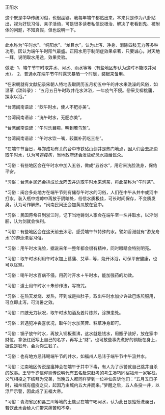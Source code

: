 正阳水

这个既是中华传统习俗，也很巫婆。我每年端午都贴出来，本来只是作为八卦贴出，视为好玩习俗、亲子活动，可是很多读者私信说根治、解决了老看到鬼、被附体的问题，不知真假，但也说明一下。

-------------------------

此水称为“午时水”、“纯阳水”、“龙目水”，认为止泻、净身、消除四肢无力等多种功用，因认为端午午时阳气最盛。正阳水用于制阴症效果卓著，只要诚心，对天地一拜，说明取水用途，效果灵验。

做法-
1、端午节午时取井水、河水、雨水等等（有些地区却认为这时不能取井河水）。
2、普通水在端午节午时露天暴晒一个时辰，装起来备用。

*在宋朝就有文献纪录宋朝人特地去取阴历五月初五中午的井水来洗澡的风俗，如温革《琐碎录》： “五月五日午时取井花水沐浴，一年疫气不侵。俗采艾柳桃蒲，揉水以浴。”

*台湾闽南语谚：“飮午时水，使人不肥亦美”。

*台湾闽南语谚：“洗午时水，无肥亦美”。

*台湾闽南语谚：“午时洗目睭，明到若乌鹙”。

*台湾闽南语谚：“午时水饮一嘴，较赢补药吃三冬”。

*在端午节当日，与郑成功有关的台中市铁砧山剑井是热门地点，因人们会去那边取午时水，认为可避疫疠，当地政府还会发放纪念水瓶给民众。

*习俗：有些地区会在午时水中加入五谷，做成“五谷水”，用它来洗脸洗身，保佑平安。

*习俗：台湾乡民还会排成长龙阵去井边取午时水来泡茶，将此茶称为“午时茶”。

*习俗：闽台多处地方在端午节则有储存午时水的习俗，人们在中午从井中或河中打水，装入瓶中或罇中再放于阴暗处，俗信水质极佳，可长时间保存，不变质发臭，认为可作解热。*闽南民间还会加黄瓜放在瓮中。

*习俗：民国蒋希召到浙江时，记下当地铸剑人家会在端午至一名井取水，以淬剑胚，认为剑就会快利。

*习俗：有些地区会在这天前去沐浴，感受端午节特殊的水。譬如香港就有“游龙舟水”的游泳泡浴习俗。

*习俗：用午时水洗脸，据说来年一整年都会很有精神，同时眼睛会特别明亮。

*习俗：取午时水利用午时水加上菖蒲、艾草...等，烧开沐浴，可保平安健康，也可以除煞。

*习俗：喝午时水百病不侵。用药时开水＋午时水，能加强药的功效。

*习俗：道士用午时水＋朱砂作法，写符咒。

*习俗：在热天发烧、发热，吓到或是拉肚子，取出午时水加少许盐巴炼煎服用，可立即止泻，可消暑之效。

*习俗：四肢无力状况，取午时水加酒及姜片炼煎，涂抹患处。

*习俗：若遇犯冲丧喜状况，取午时水加芙蓉、秣草净身即可。

*习俗：锅子放午时水，再放入铜板煮沸，这水就是钱水，用瓶子装好，放在家中财位，拿张红纸写上自己的名字，再写上“财”。也可放些事先煮好的铜板在身上，据说是钱母，会为你生钱子。

*习俗：也有地方忌讳喝端午节的井水，如福州人忌讳于端午节中午汲井水。

*习俗：江南地区传说是瘟神会在端午于井中下毒，有人为了示警就自己跳井自杀的故事。王爷千岁信仰则传说明代有五名赴京赶考的考生凑巧同宿福州一家客栈，义气相投之下结拜为兄弟，当晚五人都同样梦到一位神仙告诉他们：“五月五日子时，福州城有瘟疫之灾，起因乃由城内五大井而来。”梦醒之后，五人各投一井，以浮尸示警，因此成了五福大帝。

*习俗：青海省民和县三川等地的土族忌在端午喝河水，认为此日是蛤蟆洗澡日，若饮此水会给人们带来痛苦和不幸。
